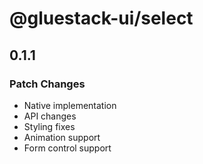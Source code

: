 # @gluestack-ui/select

## 0.1.1

### Patch Changes

- Native implementation
- API changes
- Styling fixes
- Animation support
- Form control support
